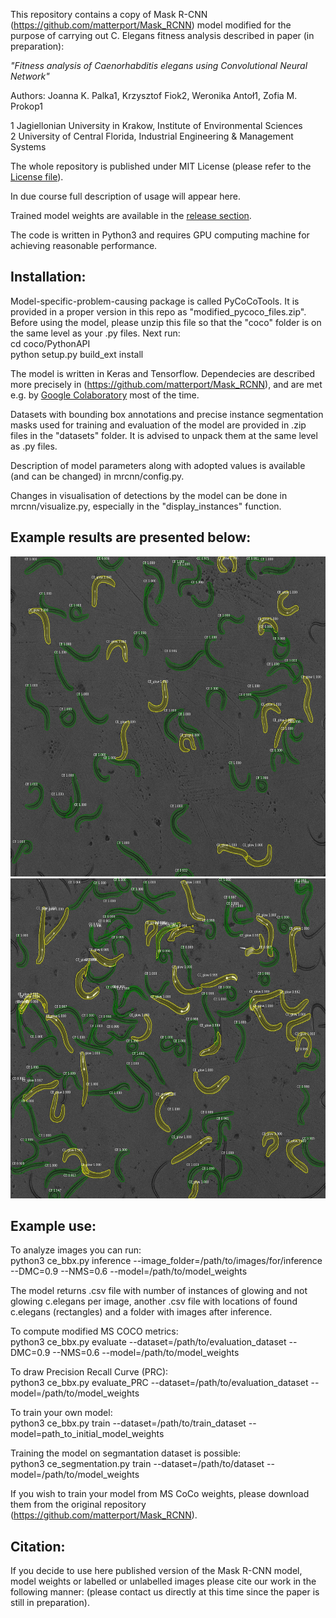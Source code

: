 This repository contains a copy of Mask R-CNN (https://github.com/matterport/Mask_RCNN) model modified for the purpose of carrying out C. Elegans fitness analysis described in paper (in preparation):

*"Fitness analysis of Caenorhabditis elegans using Convolutional Neural Network"*

Authors: Joanna K. Palka1, Krzysztof Fiok2, Weronika Antoł1, Zofia M. Prokop1

1 Jagiellonian University in Krakow, Institute of Environmental Sciences\
2 University of Central Florida, Industrial Engineering & Management Systems


The whole repository is published under MIT License (please refer to the [License file](https://github.com/krzysztoffiok/c_elegans_fitness/blob/master/LICENSE)).

In due course full description of usage will appear here.

Trained model weights are available in the [release section](https://github.com/krzysztoffiok/c_elegans_fitness/releases).

The code is written in Python3 and requires GPU computing machine for achieving reasonable performance.

## Installation:
Model-specific-problem-causing package is called PyCoCoTools. It is provided in a proper version in this repo as "modified_pycoco_files.zip". Before using the model, please unzip this file so that the "coco" folder is on the same level as your .py files. Next run:\
cd coco/PythonAPI<br/>
python setup.py build_ext install<br/>

The model is written in Keras and Tensorflow. Dependecies are described more precisely in (https://github.com/matterport/Mask_RCNN), and are met e.g. by [Google Colaboratory](https://colab.research.google.com) most of the time.<br/>

Datasets with bounding box annotations and precise instance segmentation masks used for training and evaluation of the model are provided in .zip files in the "datasets" folder. It is advised to unpack them at the same level as .py files.<br/>

Description of model parameters along with adopted values is available (and can be changed) in mrcnn/config.py.<br/>

Changes in visualisation of detections by the model can be done in mrcnn/visualize.py, especially in the "display_instances" function.<br/>

## Example results are presented below:<br/>

<img src="https://github.com/krzysztoffiok/c_elegans_fitness/blob/master/example_results/result_K03_2.jpg" width=640 height=512><br/>
<img src="https://github.com/krzysztoffiok/c_elegans_fitness/blob/master/example_results/result_K05_1.jpg" width=640 height=512><br/>  

## Example use:<br/>
To analyze images you can run:\
python3 ce_bbx.py inference --image_folder=/path/to/images/for/inference --DMC=0.9 --NMS=0.6 --model=/path/to/model_weights<br/>

The model returns .csv file with number of instances of glowing and not glowing c.elegans per image, another .csv file with locations of found c.elegans (rectangles) and a folder with images after inference.<br/>

To compute modified MS COCO metrics:\
python3 ce_bbx.py evaluate --dataset=/path/to/evaluation_dataset --DMC=0.9 --NMS=0.6 --model=/path/to/model_weights<br/>

To draw Precision Recall Curve (PRC):\
python3 ce_bbx.py evaluate_PRC --dataset=/path/to/evaluation_dataset  --model=/path/to/model_weights<br/>

To train your own model:\
python3 ce_bbx.py train --dataset=/path/to/train_dataset --model=path_to_initial_model_weights<br/>

Training the model on segmantation dataset is possible:\
python3 ce_segmentation.py train --dataset=/path/to/dataset --model=/path/to/model_weights<br/>

If you wish to train your model from MS CoCo weights, please download them from the original repository  (https://github.com/matterport/Mask_RCNN).

## Citation:<br/>
If you decide to use here published version of the Mask R-CNN model, model weights or labelled or unlabelled images please cite our work in the following manner:
(please contact us directly at this time since the paper is still in preparation).

